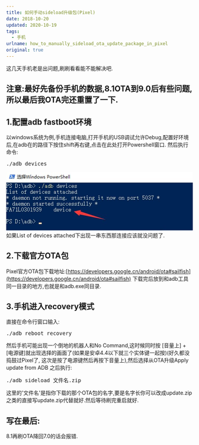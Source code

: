 ```yaml
---
title: 如何手动sideload升级包(Pixel)
date: 2018-10-20 
updated: 2020-10-19
tags:
  - 手机
urlname: how_to_manually_sideload_ota_update_package_in_pixel
original: true
---
```

这几天手机老是出问题,刷刷看看能不能解决吧.<!--more-->
## 注意:最好先备份手机的数据,8.1OTA到9.0后有些问题,所以最后我OTA完还重置了一下.
## 1.配置adb fastboot环境
以windows系统为例,手机连接电脑,打开手机的USB调试允许Debug,配置好环境后,在adb在的路径下按住shift再右键,点击在此处打开Powershell窗口. 
然后执行命令:
<pre>./adb devices</pre>
![powershell查看到连接的手机](/picture/20181020-0.jpg)
如果List of devices attached下出现一串东西那连接应该就没问题了.
## 2.下载官方OTA包
Pixel官方OTA包下载地址:[https://developers.google.cn/android/ota#sailfish](https://developers.google.cn/android/ota#sailfish)
下载完后放到和adb工具同一目录的地方,也就是和adb.exe同目录.
## 3.手机进入recovery模式
直接在命令行窗口输入:
<pre>./adb reboot recovery</pre>
然后手机可能出现一个倒地的机器人和No Command,这时候同时按 [音量上] + [电源键]就出现选择的画面了(如果是安卓4.4以下就三个实体键一起按)(好久都没捣鼓过Pixel了, 这次是按了电源键然后再按下音量上),然后选择从OTA升级Apply update from ADB
之后执行:
<pre>./adb sideload 文件名.zip</pre>
这里的'文件名'是指你下载的那个OTA包的名字,要是名字长你可以改成update.zip之类的直接写update.zip代替就好.然后等待刷完重启就好.
## 写在最后:
8.1再刷OTA降回7.0的话会报错.
